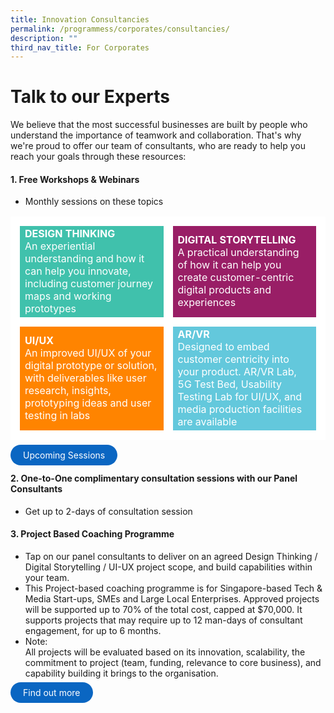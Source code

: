 ```yaml
---
title: Innovation Consultancies
permalink: /programmess/corporates/consultancies/
description: ""
third_nav_title: For Corporates
---
```

# Talk to our Experts
We believe that the most successful businesses are built by people who understand the importance of teamwork and collaboration. That's why we're proud to offer our team of consultants, who are ready to help you reach your goals through these resources: 

#### 1. Free Workshops & Webinars
* Monthly sessions on these topics
<table>
	<tr>
		<td style="background:#40c1ac; color:white; border: 15px solid white; width:50%;">
			<span style="text-align: center;"><b>DESIGN THINKING</b></span>
			<br>An experiential understanding and how it can help you innovate, including customer journey maps and working prototypes
		</td>
		<td style="background:#991e66; color:white; border: 15px solid white; width:50%;">
			<span style="text-align: center;"><b>DIGITAL STORYTELLING</b></span>
			<br>A practical understanding of how it can help you create customer-centric digital products and experiences
		</td>
	</tr>
	<tr>
		<td style="background:#ff8400; color:white; border: 15px solid white; width:50%;">
			<span style="text-align: center;"><b>UI/UX</b></span>
			<br>An improved UI/UX of your digital prototype or solution, with deliverables like user research, insights, prototyping ideas and user testing in labs
		</td>
		<td style="background:#63c8dc; color:white; border: 15px solid white; width:50%;">
			<span style="text-align: center;"><b>AR/VR</b></span>
			<br>Designed to embed customer centricity into your product. AR/VR Lab, 5G Test Bed, Usability Testing Lab for UI/UX, and media production facilities are available 
		</td>
	</tr>
</table>

<a href="https://monthly-workshops" target="_blank" style="background-color: #0A66C2; color: white; text-decoration: none; border-radius: 100px; padding-left: 20px; padding-right: 20px; padding-top:8px; padding-bottom:8px">Upcoming Sessions</a>

#### 2. One-to-One complimentary consultation sessions with our Panel Consultants 
* Get up to 2-days of consultation session 

#### 3.  Project Based Coaching Programme
* Tap on our panel consultants to deliver on an agreed Design Thinking / Digital Storytelling / UI-UX project scope, and build capabilities within your team. 
* This Project-based coaching programme is for Singapore-based Tech &amp; Media Start-ups, SMEs and Large Local Enterprises. Approved projects will be supported up to 70% of the total cost, capped at $70,000. It supports projects that may require up to 12 man-days of consultant engagement, for up to 6 months.
* Note: <br>All projects will be evaluated based on its innovation, scalability, the commitment to project (team, funding, relevance to core business), and capability building it brings to the organisation.<br> 

<a href="https://www.google.com" target="_blank" style="background-color: #0A66C2; color: white; text-decoration: none; border-radius: 100px; padding-left: 20px; padding-right: 20px; padding-top:8px; padding-bottom:8px">Find out more</a>